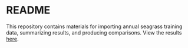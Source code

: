 # README

This repository contains materials for importing annual seagrass training data, summarizing results, and producing comparisons.  View the results [here](https://tbep-tech.githu.io/seagrass-transect/).